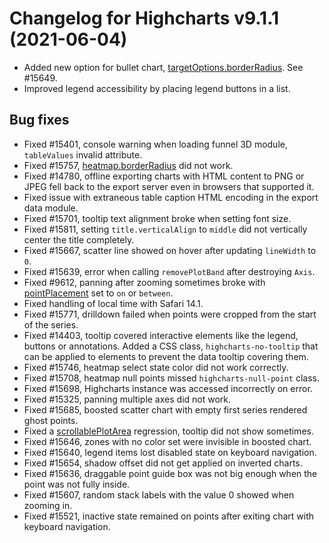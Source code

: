 # Changelog for Highcharts v9.1.1 (2021-06-04)

- Added new option for bullet chart, [targetOptions.borderRadius](https://api.highcharts.com/highcharts/plotOptions.bullet.targetOptions.borderRadius). See #15649.
- Improved legend accessibility by placing legend buttons in a list.

## Bug fixes
- Fixed #15401, console warning when loading funnel 3D module, `tableValues` invalid attribute.
- Fixed #15757, [heatmap.borderRadius](https://api.highcharts.com/highcharts/plotOptions.heatmap.borderRadius) did not work.
- Fixed #14780, offline exporting charts with HTML content to PNG or JPEG fell back to the export server even in browsers that supported it.
- Fixed issue with extraneous table caption HTML encoding in the export data module.
- Fixed #15701, tooltip text alignment broke when setting font size.
- Fixed #15811, setting `title.verticalAlign` to `middle` did not vertically center the title completely.
- Fixed #15667, scatter line showed on hover after updating `lineWidth` to `0`.
- Fixed #15639, error when calling `removePlotBand` after destroying `Axis`.
- Fixed #9612, panning after zooming sometimes broke with [pointPlacement](https://api.highcharts.com/highcharts/plotOptions.series.pointPlacement) set to `on` or `between`.
- Fixed handling of local time with Safari 14.1.
- Fixed #15771, drilldown failed when points were cropped from the start of the series.
- Fixed #14403, tooltip covered interactive elements like the legend, buttons or annotations. Added a CSS class, `highcharts-no-tooltip` that can be applied to elements to prevent the data tooltip covering them.
- Fixed #15746, heatmap select state color did not work correctly.
- Fixed #15708, heatmap null points missed `highcharts-null-point` class.
- Fixed #15698, Highcharts instance was accessed incorrectly on error.
- Fixed #15325, panning multiple axes did not work.
- Fixed #15685, boosted scatter chart with empty first series rendered ghost points.
- Fixed a [scrollablePlotArea](https://api.highcharts.com/highcharts/chart.scrollablePlotArea) regression, tooltip did not show sometimes.
- Fixed #15646, zones with no color set were invisible in boosted chart.
- Fixed #15640, legend items lost disabled state on keyboard navigation.
- Fixed #15654, shadow offset did not get applied on inverted charts.
- Fixed #15636, draggable point guide box was not big enough when the point was not fully inside.
- Fixed #15607, random stack labels with the value 0 showed when zooming in.
- Fixed #15521, inactive state remained on points after exiting chart with keyboard navigation.
